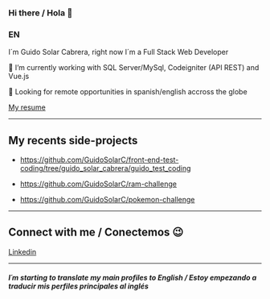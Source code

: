 ### Hi there / Hola 👋
### EN
<p>I´m Guido Solar Cabrera, right now I´m a Full Stack Web Developer</p>

<p>🔭 I’m currently working with SQL Server/MySql, Codeigniter (API REST) and Vue.js</p>
<p>👯 Looking for remote opportunities in spanish/english accross the globe</p>
<p><a href="media/resume_en.pdf" target="_blank">My resume</a></p>


---
<h2>My recents side-projects </h2>

+ https://github.com/GuidoSolarC/front-end-test-coding/tree/guido_solar_cabrera/guido_test_coding

+ https://github.com/GuidoSolarC/ram-challenge

+ https://github.com/GuidoSolarC/pokemon-challenge

---
<h2>Connect with me / Conectemos 😉</h2>
<p><a href="https://www.linkedin.com/in/guidosolar/" target="_blank">Linkedin</a></p>

---
<h4><i>I´m starting to translate my main profiles to English / Estoy empezando a traducir mis perfiles principales al inglés</i></h4>
